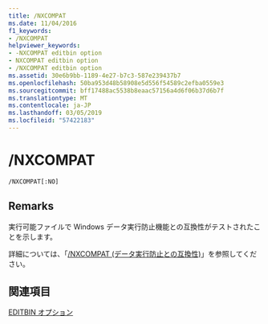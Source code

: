 ```yaml
---
title: /NXCOMPAT
ms.date: 11/04/2016
f1_keywords:
- /NXCOMPAT
helpviewer_keywords:
- -NXCOMPAT editbin option
- NXCOMPAT editbin option
- /NXCOMPAT editbin option
ms.assetid: 30e6b9bb-1189-4e27-b7c3-587e239437b7
ms.openlocfilehash: 50ba953d48b58908e5d556f54589c2efba0559e3
ms.sourcegitcommit: bff17488ac5538b8eaac57156a4d6f06b37d6b7f
ms.translationtype: MT
ms.contentlocale: ja-JP
ms.lasthandoff: 03/05/2019
ms.locfileid: "57422183"
---
```

# <a name="nxcompat"></a>/NXCOMPAT

```
/NXCOMPAT[:NO]
```

## <a name="remarks"></a>Remarks

実行可能ファイルで Windows データ実行防止機能との互換性がテストされたことを示します。

詳細については、「[/NXCOMPAT (データ実行防止との互換性)](../../build/reference/nxcompat-compatible-with-data-execution-prevention.md)」を参照してください。

## <a name="see-also"></a>関連項目

[EDITBIN オプション](../../build/reference/editbin-options.md)
